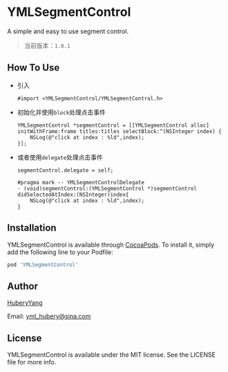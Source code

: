 # YMLSegmentControl
A simple and easy to use segment control.

> 当前版本：`1.0.1`

## How To Use

- 引入

	```objc
	#import <YMLSegmentControl/YMLSegmentControl.h>
	```

- 初始化并使用`block`处理点击事件

	```objc
	YMLSegmentControl *segmentControl = [[YMLSegmentControl alloc] initWithFrame:frame titles:titles selectBlock:^(NSInteger index) {
		NSLog(@"click at index : %ld",index); 
	}];
	```

- 或者使用`delegate`处理点击事件

	```objc
	segmentControl.delegate = self;
	
	#pragma mark -- YMLSegmentControlDelegate
	- (void)segmentControl:(YMLSegmentControl *)segmentControl didSelectedAtIndex:(NSInteger)index{
	    NSLog(@"click at index : %ld",index);
	}
	```
	
## Installation

YMLSegmentControl is available through [CocoaPods](http://cocoapods.org). To install
it, simply add the following line to your Podfile:

```ruby
pod 'YMLSegmentControl'
```

## Author

[HuberyYang](http://www.huberyyang.com)

Email: yml_hubery@sina.com


## License

YMLSegmentControl is available under the MIT license. See the LICENSE file for more info.
